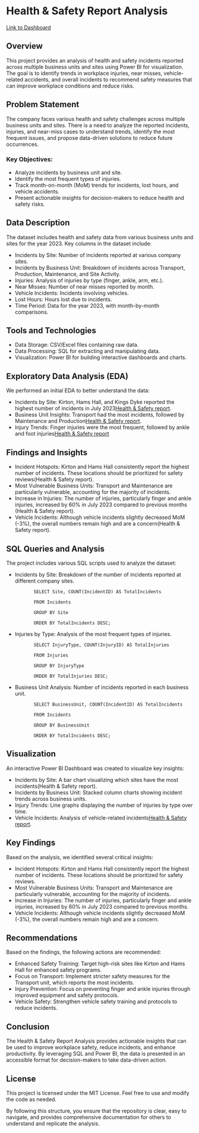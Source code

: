 # Health & Safety Report Analysis

[Link to Dashboard ](https://app.powerbi.com/view?r=eyJrIjoiNjkwODQ0ZTktN2NkNC00MDJhLWEwMjMtZjhmOTdmMTdkODY2IiwidCI6ImU5ODE4OTYxLTJkN2QtNGMwYS05ZGQ1LTI1MmRiYmM2ZWNkZiJ9)
## Overview
This project provides an analysis of health and safety incidents reported across multiple business units and sites using Power BI for visualization. The goal is to identify trends in workplace injuries, near misses, vehicle-related accidents, and overall incidents to recommend safety measures that can improve workplace conditions and reduce risks.

## Problem Statement

The company faces various health and safety challenges across multiple business units and sites. There is a need to analyze the reported incidents, injuries, and near-miss cases to understand trends, identify the most frequent issues, and propose data-driven solutions to reduce future occurrences.

### Key Objectives:

+ Analyze incidents by business unit and site.
+ Identify the most frequent types of injuries.
+ Track month-on-month (MoM) trends for incidents, lost hours, and vehicle accidents.
+ Present actionable insights for decision-makers to reduce health and safety risks.


## Data Description
The dataset includes health and safety data from various business units and sites for the year 2023. Key columns in the dataset include:

+ Incidents by Site: Number of incidents reported at various company sites.
+ Incidents by Business Unit: Breakdown of incidents across Transport, Production, Maintenance, and Site Activity.
+ Injuries: Analysis of injuries by type (finger, ankle, arm, etc.).
+ Near Misses: Number of near misses reported by month.
+ Vehicle Incidents: Incidents involving vehicles.
+ Lost Hours: Hours lost due to incidents.
+ Time Period: Data for the year 2023, with month-by-month comparisons.

## Tools and Technologies
+ Data Storage: CSV/Excel files containing raw data.
+ Data Processing: SQL for extracting and manipulating data.
+ Visualization: Power BI for building interactive dashboards and charts.


## Exploratory Data Analysis (EDA)
We performed an initial EDA to better understand the data:

+ Incidents by Site: Kirton, Hams Hall, and Kings Dyke reported the highest number of incidents in July 2023​[Health & Safety report](https://github.com/Ansila1234/Health-Safety-Report-Dashboard/blob/main/Health%20%26%20Safety%20report.pbix).
+ Business Unit Insights: Transport had the most incidents, followed by Maintenance and Production​[Health & Safety report](https://github.com/Ansila1234/Health-Safety-Report-Dashboard/blob/main/Health%20%26%20Safety%20report.pbix).
+ Injury Trends: Finger injuries were the most frequent, followed by ankle and foot injuries​[Health & Safety report](https://github.com/Ansila1234/Health-Safety-Report-Dashboard/blob/main/Health%20%26%20Safety%20report.pbix)

## Findings and Insights
+ Incident Hotspots: Kirton and Hams Hall consistently report the highest number of incidents. These locations should be prioritized for safety reviews​(Health & Safety report).
+ Most Vulnerable Business Units: Transport and Maintenance are particularly vulnerable, accounting for the majority of incidents.
+ Increase in Injuries: The number of injuries, particularly finger and ankle injuries, increased by 60% in July 2023 compared to previous months​(Health & Safety report).
+ Vehicle Incidents: Although vehicle incidents slightly decreased MoM (-3%), the overall numbers remain high and are a concern​(Health & Safety report).


## SQL Queries and Analysis
The project includes various SQL scripts used to analyze the dataset:

+ Incidents by Site: Breakdown of the number of incidents reported at different company sites.

             SELECT Site, COUNT(IncidentID) AS TotalIncidents

             FROM Incidents

             GROUP BY Site

             ORDER BY TotalIncidents DESC;

+ Injuries by Type: Analysis of the most frequent types of injuries.

             SELECT InjuryType, COUNT(InjuryID) AS TotalInjuries

             FROM Injuries

             GROUP BY InjuryType

             ORDER BY TotalInjuries DESC;

+ Business Unit Analysis: Number of incidents reported in each business unit.

             SELECT BusinessUnit, COUNT(IncidentID) AS TotalIncidents

             FROM Incidents

             GROUP BY BusinessUnit

             ORDER BY TotalIncidents DESC;

## Visualization
An interactive Power BI Dashboard was created to visualize key insights:

+ Incidents by Site: A bar chart visualizing which sites have the most incidents​(Health & Safety report).
+ Incidents by Business Unit: Stacked column charts showing incident trends across business units.
+ Injury Trends: Line graphs displaying the number of injuries by type over time.
+ Vehicle Incidents: Analysis of vehicle-related incidents​[Health & Safety report](https://github.com/Ansila1234/Health-Safety-Report-Dashboard/blob/main/Health%20%26%20Safety%20report.pbix).

## Key Findings
Based on the analysis, we identified several critical insights:

+ Incident Hotspots: Kirton and Hams Hall consistently report the highest number of incidents. These locations should be prioritized for safety reviews​.
+ Most Vulnerable Business Units: Transport and Maintenance are particularly vulnerable, accounting for the majority of incidents.
+ Increase in Injuries: The number of injuries, particularly finger and ankle injuries, increased by 60% in July 2023 compared to previous months​.
+ Vehicle Incidents: Although vehicle incidents slightly decreased MoM (-3%), the overall numbers remain high and are a concern​.

## Recommendations
Based on the findings, the following actions are recommended:

+ Enhanced Safety Training: Target high-risk sites like Kirton and Hams Hall for enhanced safety programs.
+ Focus on Transport: Implement stricter safety measures for the Transport unit, which reports the most incidents.
+ Injury Prevention: Focus on preventing finger and ankle injuries through improved equipment and safety protocols.
+ Vehicle Safety: Strengthen vehicle safety training and protocols to reduce incidents.

## Conclusion
The Health & Safety Report Analysis provides actionable insights that can be used to improve workplace safety, reduce incidents, and enhance productivity. By leveraging SQL and Power BI, the data is presented in an accessible format for decision-makers to take data-driven action.


## License
This project is licensed under the MIT License. Feel free to use and modify the code as needed.

By following this structure, you ensure that the repository is clear, easy to navigate, and provides comprehensive documentation for others to understand and replicate the analysis.











